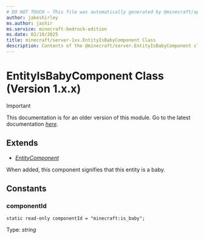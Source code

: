 ```yaml
---
# DO NOT TOUCH — This file was automatically generated by @minecraft/api-docs-generator, to report problems file an issue at https://github.com/Mojang/minecraft-scripting-libraries
author: jakeshirley
ms.author: jashir
ms.service: minecraft-bedrock-edition
ms.date: 02/10/2025
title: minecraft/server-1xx.EntityIsBabyComponent Class
description: Contents of the @minecraft/server.EntityIsBabyComponent class (Version 1.x.x).
---
```

# EntityIsBabyComponent Class (Version 1.x.x)

> [!IMPORTANT]
> This documentation is for an older version of this module. Go to the latest documentation [*here*](../../../scriptapi/minecraft/server/EntityIsBabyComponent.md).

## Extends
- [*EntityComponent*](EntityComponent.md)

When added, this component signifies that this entity is a baby.

## Constants

### **componentId**
`static read-only componentId = "minecraft:is_baby";`

Type: *string*
